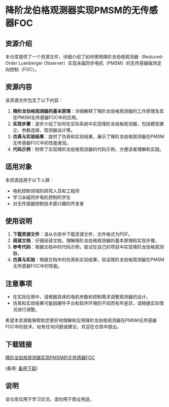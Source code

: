 # 降阶龙伯格观测器实现PMSM的无传感器FOC

## 资源介绍

本仓库提供了一个资源文件，详细介绍了如何使用降阶龙伯格观测器（Reduced-Order Luenberger Observer）实现永磁同步电机（PMSM）的无传感器磁场定向控制（FOC）。

## 资源内容

该资源文件包含了以下内容：

1. **降阶龙伯格观测器的基本原理**：详细解释了降阶龙伯格观测器的工作原理及其在PMSM无传感器FOC中的应用。
2. **实现步骤**：逐步介绍了如何在实际系统中实现降阶龙伯格观测器，包括模型建立、参数选择、观测器设计等。
3. **仿真与实验结果**：提供了仿真和实验结果，展示了降阶龙伯格观测器在PMSM无传感器FOC中的性能表现。
4. **代码示例**：附带了实现降阶龙伯格观测器的代码示例，方便读者理解和实践。

## 适用对象

本资源适用于以下人群：

- 电机控制领域的研究人员和工程师
- 学习永磁同步电机控制的学生
- 对无传感器控制技术感兴趣的开发者

## 使用说明

1. **下载资源文件**：请从仓库中下载资源文件，文件格式为PDF。
2. **阅读文档**：仔细阅读文档，理解降阶龙伯格观测器的基本原理和实现步骤。
3. **参考代码**：根据文档中的代码示例，尝试在自己的项目中实现降阶龙伯格观测器。
4. **仿真与实验**：根据文档中的仿真和实验结果，验证降阶龙伯格观测器在PMSM无传感器FOC中的性能。

## 注意事项

- 在实际应用中，请根据具体的电机参数和控制需求调整观测器的设计。
- 仿真和实验结果可能因硬件平台和软件环境的不同而有所差异，请根据实际情况进行调整。

希望本资源能够帮助您更好地理解和应用降阶龙伯格观测器在PMSM无传感器FOC中的技术。如有任何问题或建议，欢迎在仓库中提出。

## 下载链接
[降阶龙伯格观测器实现PMSM的无传感器FOC](https://pan.quark.cn/s/7f46bb1b744c) 

(备用: [备用下载](https://pan.baidu.com/s/17E_BwVmJ0i930meG5vqfLg?pwd=1234))

## 说明

该仓库仅用于学习交流，请勿用于商业用途。
